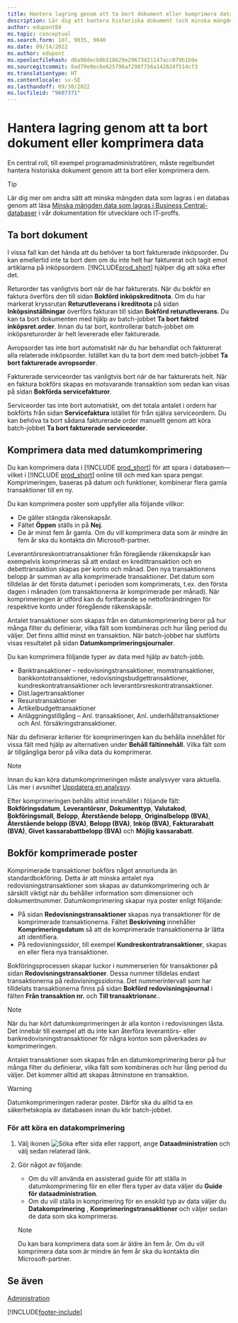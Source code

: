 ```yaml
---
title: Hantera lagring genom att ta bort dokument eller komprimera data
description: Lär dig att hantera historiska dokument (och minska mängden data som lagras i en databas) genom att ta bort eller komprimera dem.
author: edupont04
ms.topic: conceptual
ms.search.form: 107, 9035, 9040
ms.date: 09/14/2022
ms.author: edupont
ms.openlocfilehash: d6a98decb0b518629e29673d21147acc079b1b9e
ms.sourcegitcommit: 8ad79e0ec6e625796af298f756a142624f514cf3
ms.translationtype: HT
ms.contentlocale: sv-SE
ms.lasthandoff: 09/30/2022
ms.locfileid: "9607371"
---
```

# <a name="manage-storage-by-deleting-documents-or-compressing-data"></a>Hantera lagring genom att ta bort dokument eller komprimera data

En central roll, till exempel programadministratören, måste regelbundet hantera historiska dokument genom att ta bort eller komprimera dem.  

> [!TIP]
> Lär dig mer om andra sätt att minska mängden data som lagras i en databas genom att läsa [Minska mängden data som lagras i Business Central-databaser](/dynamics365/business-central/dev-itpro/administration/database-reduce-data) i vår dokumentation för utvecklare och IT-proffs.

## <a name="delete-documents"></a>Ta bort dokument

I vissa fall kan det hända att du behöver ta bort fakturerade inköpsorder. Du kan emellertid inte ta bort dem om du inte helt har fakturerat och tagit emot artiklarna på inköpsordern. [!INCLUDE[prod_short](includes/prod_short.md)] hjälper dig att söka efter det.

Returorder tas vanligtvis bort när de har fakturerats. När du bokför en faktura överförs den till sidan **Bokförd inköpskreditnota**. Om du har markerat kryssrutan **Returutleverans i kreditnota** på sidan **Inköpsinställningar** överförs fakturan till sidan **Bokförd returutleverans**. Du kan ta bort dokumenten med hjälp av batch-jobbet **Ta bort faktrd inköpsret.order**. Innan du tar bort, kontrollerar batch-jobbet om inköpsreturorder är helt levererade eller fakturerade.  

Avropsorder tas inte bort automatiskt när du har behandlat och fakturerat alla relaterade inköpsorder. Istället kan du ta bort dem med batch-jobbet **Ta bort fakturerade avropsorder**.  

Fakturerade serviceorder tas vanligtvis bort när de har fakturerats helt. När en faktura bokförs skapas en motsvarande transaktion som sedan kan visas på sidan **Bokförda servicefakturor**.  

Serviceorder tas inte bort automatiskt, om det totala antalet i ordern har bokförts från sidan **Servicefaktura** istället för från själva serviceordern. Du kan behöva ta bort sådana fakturerade order manuellt genom att köra batch-jobbet **Ta bort fakturerade serviceorder**.  

## <a name="compress-data-with-date-compression"></a>Komprimera data med datumkomprimering

Du kan komprimera data i [!INCLUDE [prod_short](includes/prod_short.md)] för att spara i databasen&mdash;vilket i [!INCLUDE [prod_short](includes/prod_short.md)] online till och med kan spara pengar. Komprimeringen, baseras på datum och funktioner, kombinerar flera gamla transaktioner till en ny.

Du kan komprimera poster som uppfyller alla följande villkor:

* De gäller stängda räkenskapsår.
* Fältet **Öppen** ställs in på **Nej**.
* De är minst fem år gamla. Om du vill komprimera data som är mindre än fem år ska du kontakta din Microsoft-partner.

Leverantörsreskontratransaktioner från föregående räkenskapsår kan exempelvis komprimeras så att endast en kredittransaktion och en debettransaktion skapas per konto och månad. Den nya transaktionens belopp är summan av alla komprimerade transaktioner. Det datum som tilldelas är det första datumet i perioden som komprimerats, t.ex. den första dagen i månaden (om transaktionerna är komprimerade per månad). När komprimeringen är utförd kan du fortfarande se nettoförändringen för respektive konto under föregående räkenskapsår.

Antalet transaktioner som skapas från en datumkomprimering beror på hur många filter du definierar, vilka fält som kombineras och hur lång period du väljer. Det finns alltid minst en transaktion. När batch-jobbet har slutförts visas resultatet på sidan **Datumkomprimeringsjournaler**.

Du kan komprimera följande typer av data med hjälp av batch-jobb.

* Banktransaktioner – redovisningstransaktioner, momstransaktioner, bankkontotransaktioner, redovisningsbudgettransaktioner, kundreskontratransaktioner och leverantörsreskontratransaktioner.
* Dist.lagertransaktioner
* Resurstransaktioner
* Artikelbudgettransaktioner
* Anläggningstillgång – Anl. transaktioner, Anl. underhållstransaktioner och Anl. försäkringstransaktioner.

När du definierar kriterier för komprimeringen kan du behålla innehållet för vissa fält med hjälp av alternativen under **Behåll fältinnehåll**. Vilka fält som är tillgängliga beror på vilka data du komprimerar.

> [!NOTE]
> Innan du kan köra datumkomprimeringen måste analysvyer vara aktuella. Läs mer i avsnittet [Uppdatera en analysvy](bi-how-analyze-data-dimension.md#update-an-analysis-view).

Efter komprimeringen behålls alltid innehållet i följande fält: **Bokföringsdatum**, **Leverantörsnr**, **Dokumenttyp**, **Valutakod**, **Bokföringsmall**, **Belopp**, **Återstående belopp**, **Originalbelopp (BVA)**, **Återstående belopp (BVA)**, **Belopp (BVA)**, **Inköp (BVA)**, **Fakturarabatt (BVA)**, **Givet kassarabattbelopp (BVA)** och **Möjlig kassarabatt**.

## <a name="posting-compressed-entries"></a>Bokför komprimerade poster

Komprimerade transaktioner bokförs något annorlunda än standardbokföring. Detta är att minska antalet nya redovisningstransaktioner som skapas av datumkomprimering och är särskilt viktigt när du behåller information som dimensioner och dokumentnummer. Datumkomprimering skapar nya poster enligt följande:

* På sidan **Redovisningstransaktioner** skapas nya transaktioner för de komprimerade transaktionerna. Fältet **Beskrivning** innehåller **Komprimeringsdatum** så att de komprimerade transaktionerna är lätta att identifiera. 
* På redovisningssidor, till exempel **Kundreskontratransaktioner**, skapas en eller flera nya transaktioner. 

Bokföringsprocessen skapar luckor i nummerserien för transaktioner på sidan **Redovisningstransaktioner**. Dessa nummer tilldelas endast transaktionerna på redovisningssidorna. Det nummerintervall som har tilldelats transaktionerna finns på sidan **Bokförd redovisningsjournal** i fälten **Från transaktion nr.** och **Till transaktrionsnr.**. 

> [!NOTE]
> När du har kört datumkomprimeringen är alla konton i redovisningen låsta. Det innebär till exempel att du inte kan återföra leverantörs- eller bankredovisningstransaktioner för några konton som påverkades av komprimeringen.

Antalet transaktioner som skapas från en datumkomprimering beror på hur många filter du definierar, vilka fält som kombineras och hur lång period du väljer. Det kommer alltid att skapas åtminstone en transaktion.

> [!WARNING]
> Datumkomprimeringen raderar poster. Därför ska du alltid ta en säkerhetskopia av databasen innan du kör batch-jobbet.

### <a name="to-run-a-date-compression"></a>För att köra en datakomprimering

1. Välj ikonen ![Söka efter sida eller rapport](media/ui-search/search_small.png "Ikonen Sök efter sida eller rapport"), ange **Dataadministration** och välj sedan relaterad länk.
2. Gör något av följande:
    * Om du vill använda en assisterad guide för att ställa in datumkomprimering för en eller flera typer av data väljer du **Guide för dataadministration**.
    * Om du vill ställa in komprimering för en enskild typ av data väljer du **Datakomprimering** , **Komprimeringstransaktioner** och väljer sedan de data som ska komprimeras.

   > [!NOTE]
   > Du kan bara komprimera data som är äldre än fem år. Om du vill komprimera data som är mindre än fem år ska du kontakta din Microsoft-partner.

## <a name="see-also"></a>Se även

[Administration](admin-setup-and-administration.md)  

[!INCLUDE[footer-include](includes/footer-banner.md)]
